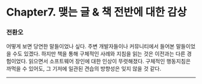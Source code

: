 # Chapter7. 맺는 글 & 책 전반에 대한 감상  
  

### 전환오    
어떻게 보면 당연한 말들이었나 싶다. 주변 개발자들이나 커뮤니티에서 들어본 말들이었을 수도 있겠다. 하지만 책을 통해 구체적인 사례와 지침을 읽는 것은 이전과는 다른 경험이었다. 읽으면서 소프트웨어 장인에 대한 인상이 뚜렷해졌다. 구체적인 행동지침은 까먹을 수 있어도, 그 기저에 일관된 견습의 방향성은 잊지 않을 것 같다. 

---
